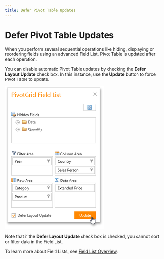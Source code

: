 ```yaml
---
title: Defer Pivot Table Updates
---
```

# Defer Pivot Table Updates
When you perform several sequential operations like hiding, displaying or reordering fields using an advanced Field List, Pivot Table is updated after each operation.

You can disable automatic Pivot Table updates by checking the **Defer Layout Update** check box. In this instance, use the **Update** button to force Pivot Table to update.

![EU_FieldListDeferUpdates](../../../images/img15874.png)

Note that if the **Defer Layout Update** check box is checked, you cannot sort or filter data in the Field List.

To learn more about Field Lists, see [Field List Overview](../field-list-overview.md).